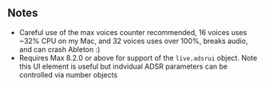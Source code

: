 ## Notes
- Careful use of the max voices counter recommended, 16 voices uses ~32% CPU on my Mac, and 32 voices uses over 100%, breaks audio, and can crash Ableton :)
- Requires Max 8.2.0 or above for support of the `live.adsrui` object. Note this UI element is useful but indvidual ADSR parameters can be controlled via number objects
